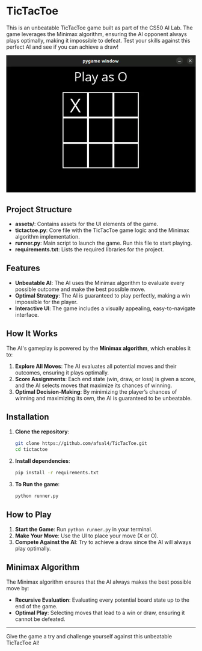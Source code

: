# TicTacToe 

This is an unbeatable TicTacToe game built as part of the CS50 AI Lab. The game leverages the Minimax algorithm, ensuring the AI opponent always plays optimally, making it impossible to defeat. Test your skills against this perfect AI and see if you can achieve a draw!

<p style="text-align: center;">
  <img src="tictactoe.gif" alt="TicTacToe Demo" />
</p>


## Project Structure

- **assets/**: Contains assets for the UI elements of the game.
- **tictactoe.py**: Core file with the TicTacToe game logic and the Minimax algorithm implementation.
- **runner.py**: Main script to launch the game. Run this file to start playing.
- **requirements.txt**: Lists the required libraries for the project.

## Features

- **Unbeatable AI**: The AI uses the Minimax algorithm to evaluate every possible outcome and make the best possible move.
- **Optimal Strategy**: The AI is guaranteed to play perfectly, making a win impossible for the player.
- **Interactive UI**: The game includes a visually appealing, easy-to-navigate interface.

## How It Works

The AI's gameplay is powered by the **Minimax algorithm**, which enables it to:

1. **Explore All Moves**: The AI evaluates all potential moves and their outcomes, ensuring it plays optimally.
2. **Score Assignments**: Each end state (win, draw, or loss) is given a score, and the AI selects moves that maximize its chances of winning.
3. **Optimal Decision-Making**: By minimizing the player’s chances of winning and maximizing its own, the AI is guaranteed to be unbeatable.

## Installation

1. **Clone the repository**:
   ```bash
   git clone https://github.com/afsal4/TicTacToe.git
   cd tictactoe
   ```

2. **Install dependencies**:
    ```bash
    pip install -r requirements.txt
    ```

3. **To Run the game**:
    ```bash
    python runner.py
    ```

## How to Play

1. **Start the Game**: Run `python runner.py` in your terminal.
2. **Make Your Move**: Use the UI to place your move (X or O).
3. **Compete Against the AI**: Try to achieve a draw since the AI will always play optimally.

## Minimax Algorithm

The Minimax algorithm ensures that the AI always makes the best possible move by:

- **Recursive Evaluation**: Evaluating every potential board state up to the end of the game.
- **Optimal Play**: Selecting moves that lead to a win or draw, ensuring it cannot be defeated.
---

Give the game a try and challenge yourself against this unbeatable TicTacToe AI!